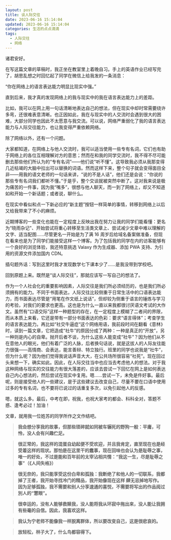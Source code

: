 ```yaml
---
layout: post
title: 谈人际交往
date: 2023-06-16 15:14:04
updated: 2023-06-16 15:14:04
categories: 生活的点点滴滴
tags:
  - 人际交往
  - 网络
---
```


诸君安好。

在写这篇文章的草稿时，我正坐在教室里上着晚自习。手上的英语作业已经写完了，胡思乱想之时回忆起了同学在微信上给我发的一条消息：

“你在网络上的语言表达能力明显比现实中强。”

直到后来，我才真的发现网络上的我与现实中的我在语言表达能力上的差距。

<!-- more -->

比如，我可以在网上用一句话清晰地表达自己的想法，但在现实中却时常需要绕许多弯，还很难表意清晰。也正因如此，我在与现实中的人交流时会遇到很大的困难，大部分同学也因此不太愿意与我交流。可以说，网络严重弱化了我的语言表达能力与人际交往能力，也让我变得严重依赖网络。

除了网络以外，还有一个问题。

大家都知道，在网络上与他人交流时，我可以适当使用一些专有名词，它们也有助于网络上的各位互相理解对方的意思；然而在和我的同学交流时，我不得不尽可能删去那些他们所认为的“专有名词”——他们说“听不懂”。这导致我必须从我那变得几近枯竭的大脑中拉出可以替换的词语。然而这样下来，整个句子就会变得面目全非——用我的语文老师的一句话来讲，“说的不是人话”，他们还是会说：“你说的那些专有名词我们都听不懂。”于是乎，整个交谈就被突然中断了。这对我来说是极为痛苦的一件事，因为我“嘴多”，很想与他人聊天，而一到了网络上，却又不知道如和开始一个新话题；或者说，聊什么。

在现实中看似和点一下新必应的“新主题”按钮一样简单的事情，转移到网络上以后又给我带来了不小的麻烦。

近期博客的一些变化也能在一定程度上反映出我在努力让我的同学们能看懂：更名为“晓雨杂记"、开始尝试将重心转移至生活类文章上、尝试减少文章中难以理解的文字、适当配图......尽管更名一开始是为了满 16 周岁后给域名备案做准备，但现在看来也是为了同学们能接受这样一个博客。为了包括我的同学在内的访客能够有一个良好的浏览体验，我还特意挑选 Valaxy 作为生成器、添加 PWA 支持、为引用的资源文件添加国内 CDN。

插句题外话：写到这里时我才发现数学七下课本少了......是我没带到学校吧。

回到原题上来。既然是“谈人际交往”，那就应该写一写自己的想法了。

作为一个人社会化的重要影响因素，人际交往是我们所必须经历的，也是我们所必须拥有的能力。不同于书面表达，人际交往比较侧重于日常生活中的口语表达能力，而书面表达尽管是“用笔在作文纸上说话”，但却较为侧重于语言的锤炼与学习的考验，对我们的要求也更高。这也是为什么一直以来我都很讨厌语文考试的大作文。虽然有“口语交际”这样一种题型的存在，在一定程度上模糊了二者间的界限，而从本质上来看，它还是带有一部分书面表达的色彩：要求“语言得体”；考查学生的语言表达能力。再比如“社交牛逼症“这个网络用语，我前段时间在翻看《意林》时，读到一篇文章，它把造成“社牛”的原因分成了两种：一种是真正的“开放”，另一种则是内心的自卑。抛开后者不谈，为什么这些人能变成“社牛”？因为他们从不在意他人的眼光，他们有着广泛的人脉，后者换句话说，就是这拔人的人际友往能力很强——高情商、会表达，能言善辩、特立独行。班里的同学也说我是“社牛”，但为什么呢？因为他们觉得我说话声音大大，在公共场所很容易“社死”。现在回过头来想一下，确实如此。因此，在人际交往当中也应当去考虑他人的想法。对于我这种网络与现实的交往能力有很大落差的，应该去尝试一下回忆在网上是如何表达自己内心想法的，然后尝试在现实中复用。嗯……尝试一下，未免是件好事。最后呢，则是接受他人的一些建议，是于这些建议去改变自己，尽量不要在口语中使用过多的专有名词，也不要将已说过的话重复多次，以免引起他人的反感。

嗯，就这么多。最后，中考在即，祝我，也祝大家考的都会、科科全对，答题不惑、逢考必过！加油！

文章，就用我一位姓苏的同学所作之文作结吧。

> **我会想分享我的故事，但那些琐碎就如同被车辗死的野狗一般：平庸，可怜，没人会有兴趣伫足。**

> **很正常的，我这样的混蛋自幼起便不受欢迎，并且我肯定，直至现在也是经受着这样的现状。那怕是在这里干的蠢事，现在回味也会认为是耻辱之事，唯一的好处，不过是能和百年前的太宰沾相共情：“我这一生，尽是耻辱之事”（《人间失格》）**

> **很无奈的，我只能享受这份白卑和孤独：我断绝了和他人的一切联系，我都掉了王者，我开始寻找冷门的精品，我开始像现在这样 肆无忌掉地写作。因为足够孤独，我不需要和别人分享速通的喜悦，不需要将写出的作品阅过別人的“慧眼”。**

> **很幸运的，没有人能够救赎我，没人能将我从环寂中拖出来，没人能让我拥有些毫的自信。因此，我喜欢这样。**

> **我认为宁老师不能像我一样脱离群体，所以要改变自己，这是很悲哀的。**

> **放轻松，林子大了，什么鸟都容得下。**
